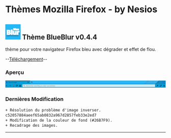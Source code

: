 # Thèmes Mozilla Firefox - by Nesios


## ![icon](/blueBlur/icons/icon48.png) Thème BlueBlur v0.4.4

thème pour votre navigateur Firefox bleu avec dégrader et effet de flou.


--[Téléchargement](https://github.com/N3siOS/myMozillaTheme/releases/download/v0.4.4/blueblur-0.4.4-an+fx.xpi)--

### Aperçu

![BlueBlur](/images/moztheme_blueblur.png)

### Dernières Modification 

    + Résolution du problème d'image inverser. c52057884aeef65ab0832a967d2857feb33e2ed7
    + Modification de la couleur de fond (#26B7F9).
    + Recadrage des images.

---
